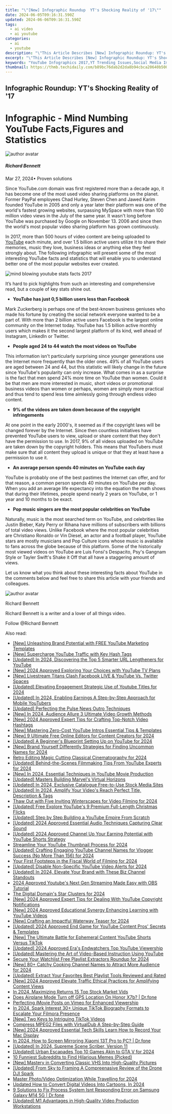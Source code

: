 ```yaml
---
title: "\"[New] Infographic Roundup  YT's Shocking Reality of '17\""
date: 2024-06-05T09:16:31.590Z
updated: 2024-06-06T09:16:31.590Z
tags:
  - ai video
  - ai youtube
categories:
  - ai
  - youtube
description: "\"This Article Describes [New] Infographic Roundup: YT's Shocking Reality of '17\""
excerpt: "\"This Article Describes [New] Infographic Roundup: YT's Shocking Reality of '17\""
keywords: "YouTube Infographics 2017,YT Trending Issues,Social Media Impact Graphs,Digital Data Visualization,Online Content Analysis,Viral Video Statistics,Teen Influencer Patterns"
thumbnail: https://thmb.techidaily.com/b89bc76dab2d2da8b94cbca20640b5005a7d287429d61f6d3112ce6c1768b0a9.jpg
---
```


## Infographic Roundup: YT's Shocking Reality of '17

# Infographic - Mind Numbing YouTube Facts,Figures and Statistics

![author avatar](https://images.wondershare.com/filmora/article-images/richard-bennett.jpg)

##### Richard Bennett

 Mar 27, 2024• Proven solutions

Since YouTube.com domain was first registered more than a decade ago, it has become one of the most used video sharing platforms on the planet. Former PayPal employees Chad Hurley, Steven Chen and Jawed Karim founded YouTube in 2005 and only a year later their platform was one of the world's fastest growing websites, surpassing MySpace with more than 100 million video views in the July of the same year. It wasn't long before YouTube was purchased by Google on November 13\. 2006 and since then the world's most popular video sharing platform has grown continuously.

In 2017, more than 500 hours of video content are being uploaded to [YouTube](https://tools.techidaily.com/wondershare/filmora/download/) each minute, and over 1.5 billion active users utilize it to share their memories, music they love, business ideas or anything else they feel strongly about. The following infographic will present some of the most interesting YouTube facts and statistics that will enable you to understand better one of the most popular websites ever created.

![mind blowing youtube stats facts 2017](https://filmora.wondershare.com/youtube-video-editing/mind-blowing-youtube-stats-facts-2017.jpg)

It’s hard to pick highlights from such an interesting and comprehensive read, but a couple of key stats shine out.

* **YouTube has just 0,5 billion users less than Facebook**

Mark Zuckerberg is perhaps one of the best-known business geniuses who made his fortune by creating the social network everyone wanted to be a part of. With more than 2 billion active users Facebook is the largest online community on the Internet today. YouTube has 1.5 billion active monthly users which makes it the second largest platform of its kind, well ahead of Instagram, LinkedIn or Twitter.

* **People aged 24 to 44 watch the most videos on YouTube**

This information isn't particularly surprising since younger generations use the Internet more frequently than the older ones. 49% of all YouTube users are aged between 24 and 44, but this statistic will likely change in the future since YouTube's popularity can only increase. What comes in as a surprise is the fact that men spend 24% more time on YouTube than women. Could it be that men are more interested in music, short videos or promotional business videos than women or perhaps, women are simply more practical and thus tend to spend less time aimlessly going through endless video content.

* **9% of the videos are taken down because of the copyright infringements**

At one point in the early 2000's, it seemed as if the copyright laws will be changed forever by the Internet. Since then countless initiatives have prevented YouTube users to view, upload or share content that they don't have the permission to use. In 2017, 9% of all videos uploaded on YouTube are taken down by the copyright holders. This means that YouTubers must make sure that all content they upload is unique or that they at least have a permission to use it.

* **An average person spends 40 minutes on YouTube each day**

YouTube is probably one of the best pastimes the Internet can offer, and for that reason, a common person spends 40 minutes on YouTube per day. When you add an average life expectancy into the equation the math shows that during their lifetimes, people spend nearly 2 years on YouTube, or 1 year and 10 months to be exact.

* **Pop music singers are the most popular celebrities on YouTube**

Naturally, music is the most searched term on YouTube, and celebrities like Justin Bieber, Katy Perry or Rihana have millions of subscribers with billions of total video views. Unlike Facebook where the most popular celebrities are Christiano Ronaldo or Vin Diesel, an actor and a football player, YouTube stars are mostly musicians and Pop Culture icons whose music is available to fans across the globe because of this platform. Some of the historically most viewed videos on YouTube are Luis Fonsi's Despacito, Psy's Gangnam Style or Tayler Swift's Shake it Off that all have a staggering amount of views.

Let us know what you think about these interesting facts about YouTube in the comments below and feel free to share this article with your friends and colleagues.

![author avatar](https://images.wondershare.com/filmora/article-images/richard-bennett.jpg)

Richard Bennett

Richard Bennett is a writer and a lover of all things video.

Follow @Richard Bennett

<span class="atpl-alsoreadstyle">Also read:</span>
<div><ul>
<li><a href="https://facebook-video-footage.techidaily.com/new-unleashing-brand-potential-with-free-youtube-marketing-templates/"><u>[New] Unleashing Brand Potential with FREE YouTube Marketing Templates</u></a></li>
<li><a href="https://facebook-video-footage.techidaily.com/new-supercharge-youtube-traffic-with-key-hash-tags/"><u>[New] Supercharge YouTube Traffic with Key Hash Tags</u></a></li>
<li><a href="https://facebook-video-footage.techidaily.com/updated-in-2024-discovering-the-top-5-smarter-url-lengtheners-for-youtube/"><u>[Updated] In 2024, Discovering the Top 5 Smarter URL Lengtheners for YouTube</u></a></li>
<li><a href="https://facebook-video-footage.techidaily.com/new-2024-approved-exploring-your-choices-with-youtube-tv-plans/"><u>[New] 2024 Approved  Exploring Your Choices with YouTube TV Plans</u></a></li>
<li><a href="https://facebook-video-footage.techidaily.com/new-livestream-titans-clash-facebook-live-and-youtube-vs-twitter-spaces/"><u>[New] Livestream Titans Clash  Facebook LIVE & YouTube Vs. Twitter Spaces</u></a></li>
<li><a href="https://facebook-video-footage.techidaily.com/updated-elevating-engagement-strategic-use-of-youtube-titles-for-2024/"><u>[Updated] Elevating Engagement  Strategic Use of Youtube Titles for 2024</u></a></li>
<li><a href="https://facebook-video-footage.techidaily.com/updated-in-2024-enabling-earnings-a-step-by-step-approach-for-mobile-youtubers/"><u>[Updated] In 2024, Enabling Earnings  A Step-by-Step Approach for Mobile YouTubers</u></a></li>
<li><a href="https://facebook-video-footage.techidaily.com/updated-perfecting-the-pulse-news-outro-techniques/"><u>[Updated] Perfecting the Pulse  News Outro Techniques</u></a></li>
<li><a href="https://facebook-video-footage.techidaily.com/new-in-2024-audience-allure-3-ultimate-video-growth-methods/"><u>[New] In 2024, Audience Allure  3 Ultimate Video Growth Methods</u></a></li>
<li><a href="https://facebook-video-footage.techidaily.com/new-2024-approved-expert-tips-for-crafting-top-notch-video-hashtags/"><u>[New] 2024 Approved  Expert Tips for Crafting Top-Notch Video Hashtags</u></a></li>
<li><a href="https://facebook-video-footage.techidaily.com/new-mastering-zero-cost-youtube-intros-essential-tips-and-templates/"><u>[New] Mastering Zero-Cost YouTube Intros  Essential Tips & Templates</u></a></li>
<li><a href="https://facebook-video-footage.techidaily.com/new-9-ultimate-free-online-editors-for-content-creators-for-2024/"><u>[New] 9 Ultimate Free Online Editors for Content Creators for 2024</u></a></li>
<li><a href="https://facebook-video-footage.techidaily.com/updated-a-beginners-blueprint-setting-up-on-youtube-for-2024/"><u>[Updated] A Beginner's Blueprint  Setting Up on YouTube for 2024</u></a></li>
<li><a href="https://facebook-video-footage.techidaily.com/new-brand-yourself-differently-strategies-for-finding-uncommon-names-for-2024/"><u>[New] Brand Yourself Differently  Strategies for Finding Uncommon Names for 2024</u></a></li>
<li><a href="https://facebook-video-footage.techidaily.com/retro-editing-magic-cutting-classical-cinematography-for-2024/"><u>Retro Editing Magic  Cutting Classical Cinematography for 2024</u></a></li>
<li><a href="https://facebook-video-footage.techidaily.com/updated-behind-the-scenes-filmmaking-tips-from-youtube-experts-for-2024/"><u>[Updated] Behind-the-Scenes Filmmaking Tips From YouTube Experts for 2024</u></a></li>
<li><a href="https://facebook-video-footage.techidaily.com/new-in-2024-essential-techniques-in-youtube-movie-production/"><u>[New] In 2024, Essential Techniques in YouTube Movie Production</u></a></li>
<li><a href="https://facebook-video-footage.techidaily.com/updated-masters-building-marvels-virtual-horizons/"><u>[Updated] Masters Building Marvel's Virtual Horizons</u></a></li>
<li><a href="https://facebook-video-footage.techidaily.com/updated-in-2024-exclusive-catalogue-free-to-use-stock-media-sites/"><u>[Updated] In 2024, Exclusive Catalogue  Free-to-Use Stock Media Sites</u></a></li>
<li><a href="https://facebook-video-footage.techidaily.com/updated-in-2024-amplify-your-videos-reach-perfect-title-description-and-tags/"><u>[Updated] In 2024, Amplify Your Video's Reach  Perfect Title, Description & Tags</u></a></li>
<li><a href="https://facebook-video-footage.techidaily.com/thaw-out-with-five-inviting-winterscapes-for-video-filming-for-2024/"><u>Thaw Out with Five Inviting Winterscapes for Video Filming for 2024</u></a></li>
<li><a href="https://facebook-video-footage.techidaily.com/updated-free-explore-youtubes-9-premium-full-length-christmas-flicks/"><u>[Updated] Free  Explore YouTube's 9 Premium Full-Length Christmas Flicks</u></a></li>
<li><a href="https://facebook-video-footage.techidaily.com/updated-step-by-step-building-a-youtube-empire-from-scratch/"><u>[Updated] Step by Step  Building a YouTube Empire From Scratch</u></a></li>
<li><a href="https://facebook-video-footage.techidaily.com/updated-2024-approved-essential-audio-techniques-capturing-clear-sound/"><u>[Updated] 2024 Approved  Essential Audio Techniques  Capturing Clear Sound</u></a></li>
<li><a href="https://facebook-video-footage.techidaily.com/updated-2024-approved-channel-up-your-earning-potential-with-youtube-shorts-strategy/"><u>[Updated] 2024 Approved  Channel Up Your Earning Potential with YouTube Shorts Strategy</u></a></li>
<li><a href="https://facebook-video-footage.techidaily.com/streamline-your-youtube-thumbnail-process-for-2024/"><u>Streamline Your YouTube Thumbnail Process for 2024</u></a></li>
<li><a href="https://facebook-video-footage.techidaily.com/updated-crafting-engaging-youtube-channel-names-for-vlogger-success-no-more-than-156-for-2024/"><u>[Updated] Crafting Engaging YouTube Channel Names for Vlogger Success (No More Than 156) for 2024</u></a></li>
<li><a href="https://facebook-video-footage.techidaily.com/your-first-footsteps-in-the-fiscal-world-of-filming-for-2024/"><u>Your First Footsteps in the Fiscal World of Filming for 2024</u></a></li>
<li><a href="https://facebook-video-footage.techidaily.com/updated-disable-non-specific-youtube-video-alerts-for-2024/"><u>[Updated] Disable Non-Specific YouTube Video Alerts for 2024</u></a></li>
<li><a href="https://facebook-video-footage.techidaily.com/updated-in-2024-elevate-your-brand-with-these-biz-channel-standouts/"><u>[Updated] In 2024, Elevate Your Brand with These Biz Channel Standouts</u></a></li>
<li><a href="https://facebook-video-footage.techidaily.com/2024-approved-youtubes-next-gen-streaming-made-easy-with-obs-tutorial/"><u>2024 Approved  Youtube's Next Gen Streaming Made Easy with OBS Tutorial</u></a></li>
<li><a href="https://facebook-video-footage.techidaily.com/the-digital-domains-star-clusters-for-2024/"><u>The Digital Domain's Star Clusters for 2024</u></a></li>
<li><a href="https://facebook-video-footage.techidaily.com/new-2024-approved-expert-tips-for-dealing-with-youtube-copyright-notifications/"><u>[New] 2024 Approved  Expert Tips for Dealing With YouTube Copyright Notifications</u></a></li>
<li><a href="https://facebook-video-footage.techidaily.com/new-2024-approved-educational-synergy-enhancing-learning-with-youtube-videos/"><u>[New] 2024 Approved  Educational Synergy  Enhancing Learning with YouTube Videos</u></a></li>
<li><a href="https://facebook-video-footage.techidaily.com/new-crafting-an-impactful-waterway-teaser-for-2024/"><u>[New] Crafting an Impactful Waterway Teaser for 2024</u></a></li>
<li><a href="https://facebook-video-footage.techidaily.com/updated-2024-approved-end-game-for-youtube-content-pros-secrets-and-templates/"><u>[Updated] 2024 Approved  End Game for YouTube Content  Pros' Secrets & Templates</u></a></li>
<li><a href="https://facebook-video-footage.techidaily.com/new-the-ultimate-battle-for-ephemeral-content-youtube-shorts-versus-tiktok/"><u>[New] The Ultimate Battle for Ephemeral Content  YouTube Shorts Versus TikTok</u></a></li>
<li><a href="https://facebook-video-footage.techidaily.com/updated-2024-approved-eras-endwatchers-top-youtube-viewership/"><u>[Updated] 2024 Approved  Era's Endwatchers  Top YouTube Viewership</u></a></li>
<li><a href="https://facebook-video-footage.techidaily.com/updated-mastering-the-art-of-video-based-instruction-using-youtube/"><u>[Updated] Mastering the Art of Video-Based Instruction Using YouTube</u></a></li>
<li><a href="https://facebook-video-footage.techidaily.com/secure-your-watchlist-free-playlist-extractors-roundup-for-2024/"><u>Secure Your Watchlist  Free Playlist Extractors Roundup for 2024</u></a></li>
<li><a href="https://facebook-video-footage.techidaily.com/new-80plus-catchy-cooking-channel-names-to-attract-more-audience-for-2024/"><u>[New] 80+ Catchy Cooking Channel Names to Attract More Audience for 2024</u></a></li>
<li><a href="https://facebook-video-footage.techidaily.com/updated-extract-your-favorites-best-playlist-tools-reviewed-and-rated/"><u>[Updated] Extract Your Favorites  Best Playlist Tools Reviewed and Rated</u></a></li>
<li><a href="https://facebook-video-footage.techidaily.com/new-2024-approved-elevate-traffic-ethical-practices-for-amplifying-content-views/"><u>[New] 2024 Approved  Elevate Traffic  Ethical Practices for Amplifying Content Views</u></a></li>
<li><a href="https://youtube-stream.techidaily.com/in-2024-maximizing-returns-15-top-stock-market-vids/"><u>In 2024, Maximizing Returns  15 Top Stock Market Vids</u></a></li>
<li><a href="https://fake-location.techidaily.com/does-airplane-mode-turn-off-gps-location-on-honor-x7b-drfone-by-drfone-virtual-android/"><u>Does Airplane Mode Turn off GPS Location On Honor X7b? | Dr.fone</u></a></li>
<li><a href="https://vimeo-videos.techidaily.com/perfecting-imovie-posts-on-vimeo-for-enhanced-viewership/"><u>Perfecting iMovie Posts on Vimeo for Enhanced Viewership</u></a></li>
<li><a href="https://tiktok-video-files.techidaily.com/in-2024-spark-interest-30plus-unique-tiktok-biography-formats-to-escalate-your-filmora-presence/"><u>In 2024, Spark Interest  30+ Unique TikTok Biography Formats to Escalate Your Filmora Presence</u></a></li>
<li><a href="https://some-skills.techidaily.com/new-two-keys-to-intriguing-tiktok-videos/"><u>[New] Two Keys to Intriguing TikTok Videos</u></a></li>
<li><a href="https://ai-vdieo-software.techidaily.com/compress-mpeg2-files-with-virtualdub-a-step-by-step-guide/"><u>Compress MPEG2 Files with VirtualDub A Step-by-Step Guide</u></a></li>
<li><a href="https://video-capture.techidaily.com/new-2024-approved-essential-tech-skills-learn-how-to-record-your-mac-display/"><u>[New] 2024 Approved  Essential Tech Skills  Learn How to Record Your Mac Display</u></a></li>
<li><a href="https://screen-mirror.techidaily.com/in-2024-how-to-screen-mirroring-xiaomi-13t-pro-to-pc-drfone-by-drfone-android/"><u>In 2024, How to Screen Mirroring Xiaomi 13T Pro to PC? | Dr.fone</u></a></li>
<li><a href="https://video-screen-grab.techidaily.com/updated-in-2024-supreme-scene-scriber-version-11/"><u>[Updated] In 2024, Supreme Scene Scriber, Version 11</u></a></li>
<li><a href="https://video-screen-grab.techidaily.com/updated-urban-escapades-top-10-games-akin-to-gta-v-for-2024/"><u>[Updated] Urban Escapades  Top 10 Games Akin to GTA V for 2024</u></a></li>
<li><a href="https://meme-emoji.techidaily.com/10-funniest-subreddits-to-find-hilarious-memes-picked/"><u>10 Funniest Subreddits to Find Hilarious Memes (Picked)</u></a></li>
<li><a href="https://extra-approaches.techidaily.com/new-mastery-in-converting-classic-vhs-into-high-quality-pictures/"><u>[New] Mastery in Converting Classic VHS Into High-Quality Pictures</u></a></li>
<li><a href="https://some-knowledge.techidaily.com/updated-from-sky-to-framing-a-compreenasive-review-of-the-drone-dji-spark/"><u>[Updated] From Sky to Framing  A Compreenasive Review of the Drone DJI Spark</u></a></li>
<li><a href="https://extra-support.techidaily.com/master-photovideo-optimization-while-travelling-for-2024/"><u>Master Photo/Video Optimization While Travelling for 2024</u></a></li>
<li><a href="https://ai-driven-video-production.techidaily.com/updated-how-to-convert-digital-videos-into-cartoons-in-2024/"><u>Updated How to Convert Digital Videos Into Cartoons, In 2024</u></a></li>
<li><a href="https://howto.techidaily.com/9-solutions-to-fix-process-system-isnt-responding-error-on-samsung-galaxy-m14-5g-drfone-by-drfone-fix-android-problems-fix-android-problems/"><u>9 Solutions to Fix Process System Isnt Responding Error on Samsung Galaxy M14 5G | Dr.fone</u></a></li>
<li><a href="https://extra-skills.techidaily.com/updated-m1-advantages-in-high-quality-video-production-workstations/"><u>[Updated] M1 Advantages in High-Quality Video Production Workstations</u></a></li>
</ul></div>

<ins class="adsbygoogle"
      style="display:block"
      data-ad-client="ca-pub-7571918770474297"
      data-ad-slot="8358498916"
      data-ad-format="auto"
      data-full-width-responsive="true"></ins>